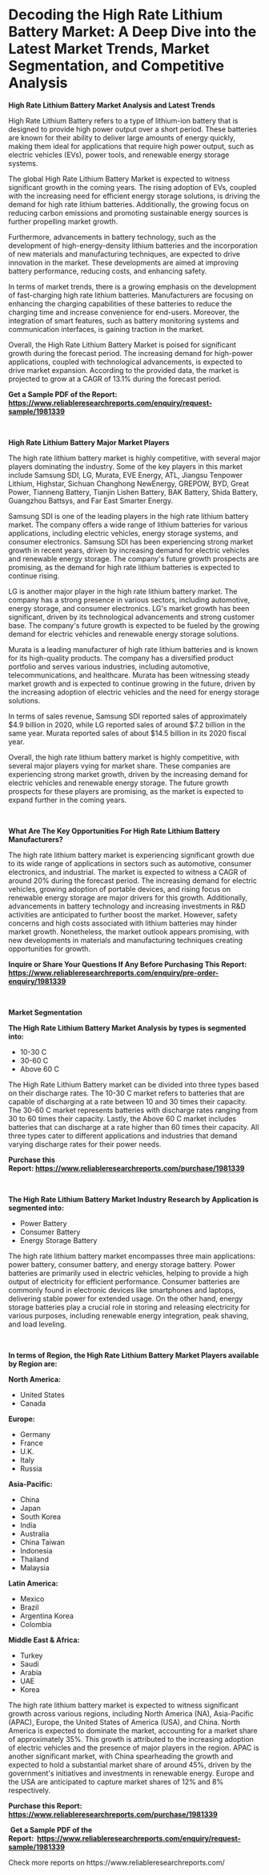 <p><h1>Decoding the High Rate Lithium Battery Market: A Deep Dive into the Latest Market Trends, Market Segmentation, and Competitive Analysis</h1></p><p><strong>High Rate Lithium Battery Market Analysis and Latest Trends</strong></p>
<p><p>High Rate Lithium Battery refers to a type of lithium-ion battery that is designed to provide high power output over a short period. These batteries are known for their ability to deliver large amounts of energy quickly, making them ideal for applications that require high power output, such as electric vehicles (EVs), power tools, and renewable energy storage systems.</p><p>The global High Rate Lithium Battery Market is expected to witness significant growth in the coming years. The rising adoption of EVs, coupled with the increasing need for efficient energy storage solutions, is driving the demand for high rate lithium batteries. Additionally, the growing focus on reducing carbon emissions and promoting sustainable energy sources is further propelling market growth.</p><p>Furthermore, advancements in battery technology, such as the development of high-energy-density lithium batteries and the incorporation of new materials and manufacturing techniques, are expected to drive innovation in the market. These developments are aimed at improving battery performance, reducing costs, and enhancing safety.</p><p>In terms of market trends, there is a growing emphasis on the development of fast-charging high rate lithium batteries. Manufacturers are focusing on enhancing the charging capabilities of these batteries to reduce the charging time and increase convenience for end-users. Moreover, the integration of smart features, such as battery monitoring systems and communication interfaces, is gaining traction in the market.</p><p>Overall, the High Rate Lithium Battery Market is poised for significant growth during the forecast period. The increasing demand for high-power applications, coupled with technological advancements, is expected to drive market expansion. According to the provided data, the market is projected to grow at a CAGR of 13.1% during the forecast period.</p></p>
<p><strong>Get a Sample PDF of the Report:&nbsp; <a href="https://www.reliableresearchreports.com/enquiry/request-sample/1981339">https://www.reliableresearchreports.com/enquiry/request-sample/1981339</a></strong></p>
<p>&nbsp;</p>
<p><strong>High Rate Lithium Battery Major Market Players</strong></p>
<p><p>The high rate lithium battery market is highly competitive, with several major players dominating the industry. Some of the key players in this market include Samsung SDI, LG, Murata, EVE Energy, ATL, Jiangsu Tenpower Lithium, Highstar, Sichuan Changhong NewEnergy, GREPOW, BYD, Great Power, Tianneng Battery, Tianjin Lishen Battery, BAK Battery, Shida Battery, Guangzhou Battsys, and Far East Smarter Energy.</p><p>Samsung SDI is one of the leading players in the high rate lithium battery market. The company offers a wide range of lithium batteries for various applications, including electric vehicles, energy storage systems, and consumer electronics. Samsung SDI has been experiencing strong market growth in recent years, driven by increasing demand for electric vehicles and renewable energy storage. The company's future growth prospects are promising, as the demand for high rate lithium batteries is expected to continue rising.</p><p>LG is another major player in the high rate lithium battery market. The company has a strong presence in various sectors, including automotive, energy storage, and consumer electronics. LG's market growth has been significant, driven by its technological advancements and strong customer base. The company's future growth is expected to be fueled by the growing demand for electric vehicles and renewable energy storage solutions.</p><p>Murata is a leading manufacturer of high rate lithium batteries and is known for its high-quality products. The company has a diversified product portfolio and serves various industries, including automotive, telecommunications, and healthcare. Murata has been witnessing steady market growth and is expected to continue growing in the future, driven by the increasing adoption of electric vehicles and the need for energy storage solutions.</p><p>In terms of sales revenue, Samsung SDI reported sales of approximately $4.9 billion in 2020, while LG reported sales of around $7.2 billion in the same year. Murata reported sales of about $14.5 billion in its 2020 fiscal year.</p><p>Overall, the high rate lithium battery market is highly competitive, with several major players vying for market share. These companies are experiencing strong market growth, driven by the increasing demand for electric vehicles and renewable energy storage. The future growth prospects for these players are promising, as the market is expected to expand further in the coming years.</p></p>
<p>&nbsp;</p>
<p><strong>What Are The Key Opportunities For High Rate Lithium Battery Manufacturers?</strong></p>
<p><p>The high rate lithium battery market is experiencing significant growth due to its wide range of applications in sectors such as automotive, consumer electronics, and industrial. The market is expected to witness a CAGR of around 20% during the forecast period. The increasing demand for electric vehicles, growing adoption of portable devices, and rising focus on renewable energy storage are major drivers for this growth. Additionally, advancements in battery technology and increasing investments in R&D activities are anticipated to further boost the market. However, safety concerns and high costs associated with lithium batteries may hinder market growth. Nonetheless, the market outlook appears promising, with new developments in materials and manufacturing techniques creating opportunities for growth.</p></p>
<p><strong>Inquire or Share Your Questions If Any Before Purchasing This Report: <a href="https://www.reliableresearchreports.com/enquiry/pre-order-enquiry/1981339">https://www.reliableresearchreports.com/enquiry/pre-order-enquiry/1981339</a></strong></p>
<p>&nbsp;</p>
<p><strong>Market Segmentation</strong></p>
<p><strong>The High Rate Lithium Battery Market Analysis by types is segmented into:</strong></p>
<p><ul><li>10-30 C</li><li>30-60 C</li><li>Above 60 C</li></ul></p>
<p><p>The High Rate Lithium Battery market can be divided into three types based on their discharge rates. The 10-30 C market refers to batteries that are capable of discharging at a rate between 10 and 30 times their capacity. The 30-60 C market represents batteries with discharge rates ranging from 30 to 60 times their capacity. Lastly, the Above 60 C market includes batteries that can discharge at a rate higher than 60 times their capacity. All three types cater to different applications and industries that demand varying discharge rates for their power needs.</p></p>
<p><strong>Purchase this Report:&nbsp;<a href="https://www.reliableresearchreports.com/purchase/1981339">https://www.reliableresearchreports.com/purchase/1981339</a></strong></p>
<p>&nbsp;</p>
<p><strong>The High Rate Lithium Battery Market Industry Research by Application is segmented into:</strong></p>
<p><ul><li>Power Battery</li><li>Consumer Battery</li><li>Energy Storage Battery</li></ul></p>
<p><p>The high rate lithium battery market encompasses three main applications: power battery, consumer battery, and energy storage battery. Power batteries are primarily used in electric vehicles, helping to provide a high output of electricity for efficient performance. Consumer batteries are commonly found in electronic devices like smartphones and laptops, delivering stable power for extended usage. On the other hand, energy storage batteries play a crucial role in storing and releasing electricity for various purposes, including renewable energy integration, peak shaving, and load leveling.</p></p>
<p>&nbsp;</p>
<p><strong>In terms of Region, the High Rate Lithium Battery Market Players available by Region are:</strong></p>
<p>
    <p> <strong> North America: </strong>
        <ul>
            <li>United States</li>
            <li>Canada</li>
        </ul>
        </p> 
    <p> <strong> Europe: </strong>
        <ul>
            <li>Germany</li>
            <li>France</li>
            <li>U.K.</li>
            <li>Italy</li>
            <li>Russia</li>
        </ul>
        </p> 
    <p> <strong> Asia-Pacific: </strong>
        <ul>
            <li>China</li>
            <li>Japan</li>
            <li>South Korea</li>
            <li>India</li>
            <li>Australia</li>
            <li>China Taiwan</li>
            <li>Indonesia</li>
            <li>Thailand</li>
            <li>Malaysia</li>
        </ul>
        </p> 
    <p> <strong> Latin America: </strong>
        <ul>
            <li>Mexico</li>
            <li>Brazil</li>
            <li>Argentina Korea</li>
            <li>Colombia</li>
        </ul>
        </p> 
    <p> <strong> Middle East & Africa: </strong>
        <ul>
            <li>Turkey</li>
            <li>Saudi</li>
            <li>Arabia</li>
            <li>UAE</li>
            <li>Korea</li>
        </ul>
    </p>
    </p>
<p><p>The high rate lithium battery market is expected to witness significant growth across various regions, including North America (NA), Asia-Pacific (APAC), Europe, the United States of America (USA), and China. North America is expected to dominate the market, accounting for a market share of approximately 35%. This growth is attributed to the increasing adoption of electric vehicles and the presence of major players in the region. APAC is another significant market, with China spearheading the growth and expected to hold a substantial market share of around 45%, driven by the government's initiatives and investments in renewable energy. Europe and the USA are anticipated to capture market shares of 12% and 8% respectively.</p></p>
<p><strong>Purchase this Report: <a href="https://www.reliableresearchreports.com/purchase/1981339">https://www.reliableresearchreports.com/purchase/1981339</a></strong></p>
<p>&nbsp;<strong>Get a Sample PDF of the Report:&nbsp;&nbsp;<a href="https://www.reliableresearchreports.com/enquiry/request-sample/1981339">https://www.reliableresearchreports.com/enquiry/request-sample/1981339</a></strong></p>
<p><strong></strong></p>
<p>Check more reports on https://www.reliableresearchreports.com/</p>